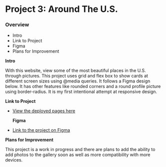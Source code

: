 # Project 3: Around The U.S.

### Overview

- Intro
- Link to Project
- Figma
- Plans for Improvement

**Intro**

With this website, view some of the most beautiful places in the U.S. through pictures. This project uses grid and flex box to show cards at different screen sizes using @media queries. It follows a Figma design below. It has other features like rounded corners and a round profile picture using border-radius. It is my first intentional attempt at responsive design.

**Link to Project**

- [View the deployed pages here](https://kifzig.github.io/se_project_aroundtheus/)

  **Figma**

- [Link to the project on Figma](https://www.figma.com/file/ii4xxsJ0ghevUOcssTlHZv/Sprint-3%3A-Around-the-US?node-id=0%3A1)

**Plans for Improvement**

This project is a work in progress and there are plans to add the ability to add photos to the gallery soon as well as more compatibility with more devices.
